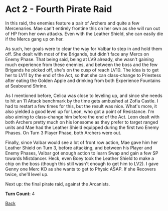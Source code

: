 # Act 2 - Fourth Pirate Raid

In this raid, the enemies feature a pair of Archers and quite a few Mercenaries. Mae can't entirely frontine this on her own as she will run out of HP from her own attacks. Even with the Leather Shield, she can easily die if the Mercs gang up on her.

As such, her goals were to clear the way for Valbar to step in and hold them off. She dealt with most of the Brigands, but didn't face any Mercs on Enemy Phase. That being said, being at LV9 already, she wasn't gaining much experience from these enemies, and between the boss and the few Brigands he picked off, she's on the cusp of reach LV10. The idea is to get her to LV11 by the end of the Act, so that she can class-change to Priestess after eating the Golden Apple and drinking from both Experience Fountains at Seabound Shrine.

As I mentioned before, Celica was close to leveling up, and since she needs to hit an 11 Attack benchmark by the time gets ambushed at Zofia Castle. I had to restart a few times for this, but the result was nice. What's more, it also yielded a good level up for Leon, who got a point of Resistance. I'm also aiming to class-change him before the end of the Act. Leon dealt with both Archers pretty much on his lonesome as they prefer to target ranged units and Mae had the Leather Shield equipped during the first two Enemy Phases. On Turn 3 Player Phase, both Archers were out.

Finally, since Valbar would see a lot of front row action, Mae gave him her Leather Shield on Turn 3, before attacking, and between his Player and Enemy Phases, Valbar got enough action to learn Swap and gain a few SP towards Mistdancer. Heck, even Boey took the Leather Shield to make a chip on the boss (though this still wasn't enough to get him to LV2). I gave Genny one Merc KO as she wants to get to Physic ASAP. If she Recovers twice, she'll level up.

Next up: the final pirate raid, against the Arcanists.

**Turn Count:** 4

[Back](README.md)